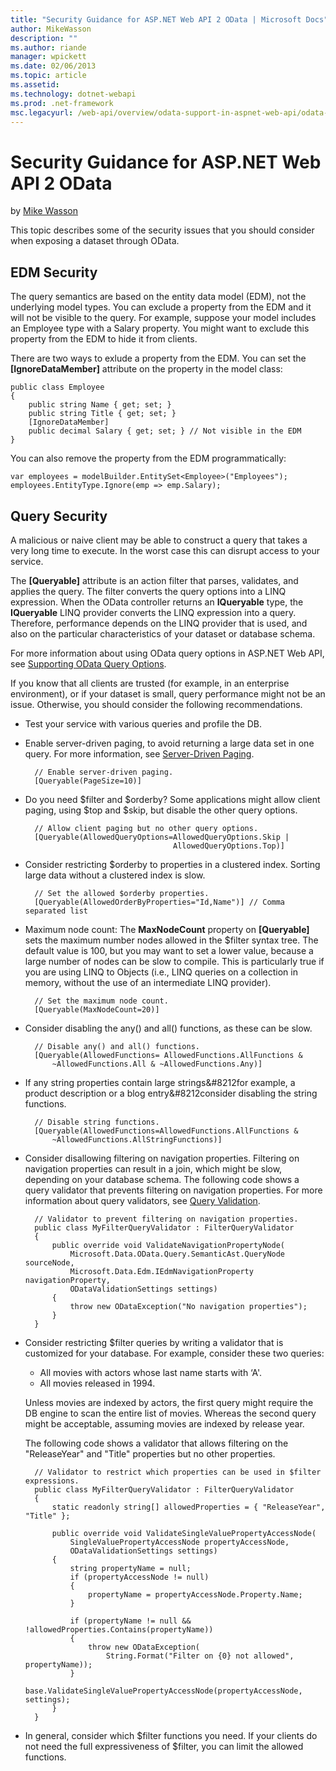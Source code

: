 ```yaml
---
title: "Security Guidance for ASP.NET Web API 2 OData | Microsoft Docs"
author: MikeWasson
description: ""
ms.author: riande
manager: wpickett
ms.date: 02/06/2013
ms.topic: article
ms.assetid: 
ms.technology: dotnet-webapi
ms.prod: .net-framework
msc.legacyurl: /web-api/overview/odata-support-in-aspnet-web-api/odata-security-guidance
---
```

Security Guidance for ASP.NET Web API 2 OData
====================
by [Mike Wasson](https://github.com/MikeWasson)

This topic describes some of the security issues that you should consider when exposing a dataset through OData.

## EDM Security

The query semantics are based on the entity data model (EDM), not the underlying model types. You can exclude a property from the EDM and it will not be visible to the query. For example, suppose your model includes an Employee type with a Salary property. You might want to exclude this property from the EDM to hide it from clients.

There are two ways to exlude a property from the EDM. You can set the **[IgnoreDataMember]** attribute on the property in the model class:

    public class Employee
    {
        public string Name { get; set; }
        public string Title { get; set; }
        [IgnoreDataMember]
        public decimal Salary { get; set; } // Not visible in the EDM
    }

You can also remove the property from the EDM programmatically:

    var employees = modelBuilder.EntitySet<Employee>("Employees");
    employees.EntityType.Ignore(emp => emp.Salary);

## Query Security

A malicious or naive client may be able to construct a query that takes a very long time to execute. In the worst case this can disrupt access to your service.

The **[Queryable]** attribute is an action filter that parses, validates, and applies the query. The filter converts the query options into a LINQ expression. When the OData controller returns an **IQueryable** type, the **IQueryable** LINQ provider converts the LINQ expression into a query. Therefore, performance depends on the LINQ provider that is used, and also on the particular characteristics of your dataset or database schema.

For more information about using OData query options in ASP.NET Web API, see [Supporting OData Query Options](supporting-odata-query-options.md).

If you know that all clients are trusted (for example, in an enterprise environment), or if your dataset is small, query performance might not be an issue. Otherwise, you should consider the following recommendations.

- Test your service with various queries and profile the DB.
- Enable server-driven paging, to avoid returning a large data set in one query. For more information, see [Server-Driven Paging](supporting-odata-query-options.md#server-paging). 

        // Enable server-driven paging.
        [Queryable(PageSize=10)]
- Do you need $filter and $orderby? Some applications might allow client paging, using $top and $skip, but disable the other query options. 

        // Allow client paging but no other query options.
        [Queryable(AllowedQueryOptions=AllowedQueryOptions.Skip | 
                                       AllowedQueryOptions.Top)]
- Consider restricting $orderby to properties in a clustered index. Sorting large data without a clustered index is slow. 

        // Set the allowed $orderby properties.
        [Queryable(AllowedOrderByProperties="Id,Name")] // Comma separated list
- Maximum node count: The **MaxNodeCount** property on **[Queryable]** sets the maximum number nodes allowed in the $filter syntax tree. The default value is 100, but you may want to set a lower value, because a large number of nodes can be slow to compile. This is particularly true if you are using LINQ to Objects (i.e., LINQ queries on a collection in memory, without the use of an intermediate LINQ provider). 

        // Set the maximum node count.
        [Queryable(MaxNodeCount=20)]
- Consider disabling the any() and all() functions, as these can be slow. 

        // Disable any() and all() functions.
        [Queryable(AllowedFunctions= AllowedFunctions.AllFunctions & 
            ~AllowedFunctions.All & ~AllowedFunctions.Any)]
- If any string properties contain large strings&#8212for example, a product description or a blog entry&#8212consider disabling the string functions. 

        // Disable string functions.
        [Queryable(AllowedFunctions=AllowedFunctions.AllFunctions & 
            ~AllowedFunctions.AllStringFunctions)]
- Consider disallowing filtering on navigation properties. Filtering on navigation properties can result in a join, which might be slow, depending on your database schema. The following code shows a query validator that prevents filtering on navigation properties. For more information about query validators, see [Query Validation](supporting-odata-query-options.md#query-validation). 

        // Validator to prevent filtering on navigation properties.
        public class MyFilterQueryValidator : FilterQueryValidator
        {
            public override void ValidateNavigationPropertyNode(
                Microsoft.Data.OData.Query.SemanticAst.QueryNode sourceNode, 
                Microsoft.Data.Edm.IEdmNavigationProperty navigationProperty, 
                ODataValidationSettings settings)
            {
                throw new ODataException("No navigation properties");
            }
        }
- Consider restricting $filter queries by writing a validator that is customized for your database. For example, consider these two queries: 

    - All movies with actors whose last name starts with ‘A'.
    - All movies released in 1994.

    Unless movies are indexed by actors, the first query might require the DB engine to scan the entire list of movies. Whereas the second query might be acceptable, assuming movies are indexed by release year.

    The following code shows a validator that allows filtering on the "ReleaseYear" and "Title" properties but no other properties.

        // Validator to restrict which properties can be used in $filter expressions.
        public class MyFilterQueryValidator : FilterQueryValidator
        {
            static readonly string[] allowedProperties = { "ReleaseYear", "Title" };
        
            public override void ValidateSingleValuePropertyAccessNode(
                SingleValuePropertyAccessNode propertyAccessNode,
                ODataValidationSettings settings)
            {
                string propertyName = null;
                if (propertyAccessNode != null)
                {
                    propertyName = propertyAccessNode.Property.Name;
                }
        
                if (propertyName != null && !allowedProperties.Contains(propertyName))
                {
                    throw new ODataException(
                        String.Format("Filter on {0} not allowed", propertyName));
                }
                base.ValidateSingleValuePropertyAccessNode(propertyAccessNode, settings);
            }
        }
- In general, consider which $filter functions you need. If your clients do not need the full expressiveness of $filter, you can limit the allowed functions.
